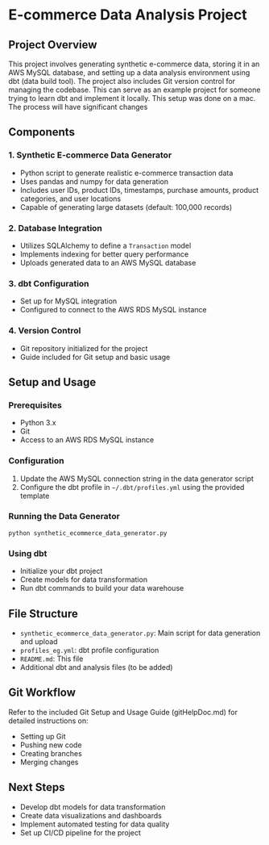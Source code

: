 # E-commerce Data Analysis Project

## Project Overview
This project involves generating synthetic e-commerce data, storing it in an AWS MySQL database, and setting up a data analysis environment using dbt (data build tool). The project also includes Git version control for managing the codebase.
This can serve as an example project for someone trying to learn dbt and implement it locally.
This setup was done on a mac. The process will have significant changes 

## Components

### 1. Synthetic E-commerce Data Generator
- Python script to generate realistic e-commerce transaction data
- Uses pandas and numpy for data generation
- Includes user IDs, product IDs, timestamps, purchase amounts, product categories, and user locations
- Capable of generating large datasets (default: 100,000 records)

### 2. Database Integration
- Utilizes SQLAlchemy to define a `Transaction` model
- Implements indexing for better query performance
- Uploads generated data to an AWS MySQL database

### 3. dbt Configuration
- Set up for MySQL integration
- Configured to connect to the AWS RDS MySQL instance

### 4. Version Control
- Git repository initialized for the project
- Guide included for Git setup and basic usage

## Setup and Usage

### Prerequisites
- Python 3.x
- Git
- Access to an AWS RDS MySQL instance

### Configuration
1. Update the AWS MySQL connection string in the data generator script
2. Configure the dbt profile in `~/.dbt/profiles.yml` using the provided template

### Running the Data Generator
```
python synthetic_ecommerce_data_generator.py
```

### Using dbt
- Initialize your dbt project
- Create models for data transformation
- Run dbt commands to build your data warehouse

## File Structure
- `synthetic_ecommerce_data_generator.py`: Main script for data generation and upload
- `profiles_eg.yml`: dbt profile configuration
- `README.md`: This file
- Additional dbt and analysis files (to be added)

## Git Workflow
Refer to the included Git Setup and Usage Guide (gitHelpDoc.md) for detailed instructions on:
- Setting up Git
- Pushing new code
- Creating branches
- Merging changes


## Next Steps
- Develop dbt models for data transformation
- Create data visualizations and dashboards
- Implement automated testing for data quality
- Set up CI/CD pipeline for the project